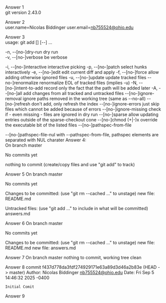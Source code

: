 Answer 1    
git version 2.43.0

Answer 2    
user.name=Nicolas Biddinger
user.email=nb755524@ohio.edu
            
Answer 3    
usage: git add [<options>] [--] <pathspec>...

-n, --[no-]dry-run    dry run  
-v, --[no-]verbose    be verbose

-i, --[no-]interactive
                          interactive picking
-p, --[no-]patch      select hunks interactively
-e, --[no-]edit       edit current diff and apply
-f, --[no-]force      allow adding otherwise ignored files
-u, --[no-]update     update tracked files
--no-]renormalize    renormalize EOL of tracked files (implies -u)
-N, --[no-]intent-to-add
	record only the fact that the path will be added later
-A, --[no-]all        add changes from all tracked and untracked files
--[no-]ignore-removal ignore paths removed in the working tree (same as --no-all)
--[no-]refresh        don't add, only refresh the index
--[no-]ignore-errors  just skip files which cannot be added because of errors
--[no-]ignore-missing check if - even missing - files are ignored in dry run
--[no-]sparse         allow updating entries outside of the sparse-checkout cone
--[no-]chmod (+|-)x   override the executable bit of the listed files
--[no-]pathspec-from-file <file>

--[no-]pathspec-file-nul
		with --pathspec-from-file, pathspec elements are separated with NUL charater
Answer 4:    
On branch master

No commits yet

nothing to commit (create/copy files and use "git add" to track)
            
Answer 5
On branch master

No commits yet

Changes to be committed:
  (use "git rm --cached <file>..." to unstage)
	new file:   README.md

Untracked files:
  (use "git add <file>..." to include in what will be committed)
	answers.md

Answer 6
On branch master

No commits yet

Changes to be committed:
  (use "git rm --cached <file>..." to unstage)
	new file:   README.md
	new file:   answers.md

Answer 7
On branch master
nothing to commit, working tree clean

Answer 8
commit f437d778da3fdf274929171e63a89d3d46a2b83e (HEAD -> master)
Author: Nicolas Biddinger <nb755524@ohio.edu>
Date:   Fri Sep 5 14:46:32 2025 -0400

    Initial Comit

Answer 9

